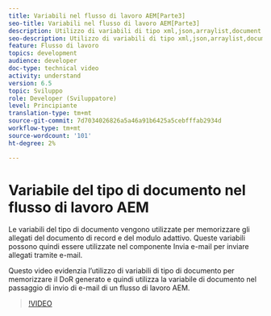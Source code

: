 ```yaml
---
title: Variabili nel flusso di lavoro AEM[Parte3]
seo-title: Variabili nel flusso di lavoro AEM[Parte3]
description: Utilizzo di variabili di tipo xml,json,arraylist,document nel flusso di lavoro aem
seo-description: Utilizzo di variabili di tipo xml,json,arraylist,document nel flusso di lavoro aem
feature: Flusso di lavoro
topics: development
audience: developer
doc-type: technical video
activity: understand
version: 6.5
topic: Sviluppo
role: Developer (Sviluppatore)
level: Principiante
translation-type: tm+mt
source-git-commit: 7d7034026826a5a46a91b6425a5cebfffab2934d
workflow-type: tm+mt
source-wordcount: '101'
ht-degree: 2%

---
```


# Variabile del tipo di documento nel flusso di lavoro AEM


Le variabili del tipo di documento vengono utilizzate per memorizzare gli allegati del documento di record e del modulo adattivo. Queste variabili possono quindi essere utilizzate nel componente Invia e-mail per inviare allegati tramite e-mail.

Questo video evidenzia l’utilizzo di variabili di tipo di documento per memorizzare il DoR generato e quindi utilizza la variabile di documento nel passaggio di invio di e-mail di un flusso di lavoro AEM.

>[!VIDEO](https://video.tv.adobe.com/v/26452)
